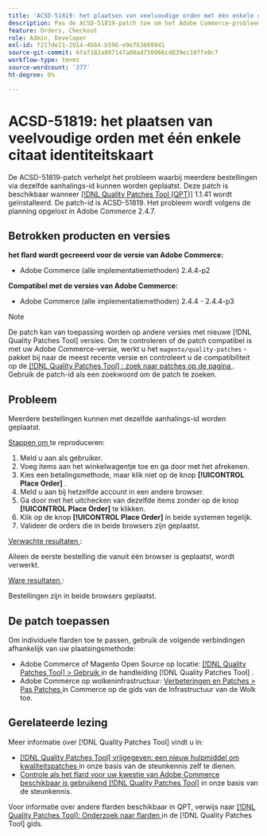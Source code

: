 ```yaml
---
title: 'ACSD-51819: het plaatsen van veelvoudige orden met één enkele citaat identiteitskaart'
description: Pas de ACSD-51819-patch toe om het Adobe Commerce-probleem op te lossen, waarbij meerdere bestellingen via dezelfde aanhalings-id kunnen worden geplaatst.
feature: Orders, Checkout
role: Admin, Developer
exl-id: f217de21-2914-4b84-b596-e9e763669941
source-git-commit: 6fa7182a807147a00ad750966cd839ec18ffe0c7
workflow-type: tm+mt
source-wordcount: '377'
ht-degree: 0%

---
```


# ACSD-51819: het plaatsen van veelvoudige orden met één enkele citaat identiteitskaart

De ACSD-51819-patch verhelpt het probleem waarbij meerdere bestellingen via dezelfde aanhalings-id kunnen worden geplaatst. Deze patch is beschikbaar wanneer [[!DNL Quality Patches Tool (QPT)]](/help/announcements/adobe-commerce-announcements/magento-quality-patches-released-new-tool-to-self-serve-quality-patches.md) 1.1.41 wordt geïnstalleerd. De patch-id is ACSD-51819. Het probleem wordt volgens de planning opgelost in Adobe Commerce 2.4.7.

## Betrokken producten en versies

**het flard wordt gecreeerd voor de versie van Adobe Commerce:**

* Adobe Commerce (alle implementatiemethoden) 2.4.4-p2

**Compatibel met de versies van Adobe Commerce:**

* Adobe Commerce (alle implementatiemethoden) 2.4.4 - 2.4.4-p3

>[!NOTE]
>
>De patch kan van toepassing worden op andere versies met nieuwe [!DNL Quality Patches Tool] versies. Om te controleren of de patch compatibel is met uw Adobe Commerce-versie, werkt u het `magento/quality-patches` -pakket bij naar de meest recente versie en controleert u de compatibiliteit op de [[!DNL Quality Patches Tool] : zoek naar patches op de pagina ](https://experienceleague.adobe.com/tools/commerce-quality-patches/index.html?lang=nl-NL) . Gebruik de patch-id als een zoekwoord om de patch te zoeken.

## Probleem

Meerdere bestellingen kunnen met dezelfde aanhalings-id worden geplaatst.

<u> Stappen om </u> te reproduceren:

1. Meld u aan als gebruiker.
1. Voeg items aan het winkelwagentje toe en ga door met het afrekenen.
1. Kies een betalingsmethode, maar klik niet op de knop **[!UICONTROL Place Order]** .
1. Meld u aan bij hetzelfde account in een andere browser.
1. Ga door met het uitchecken van dezelfde items zonder op de knop **[!UICONTROL Place Order]** te klikken.
1. Klik op de knop **[!UICONTROL Place Order]** in beide systemen tegelijk.
1. Valideer de orders die in beide browsers zijn geplaatst.

<u> Verwachte resultaten </u>:

Alleen de eerste bestelling die vanuit één browser is geplaatst, wordt verwerkt.

<u> Ware resultaten </u>:

Bestellingen zijn in beide browsers geplaatst.

## De patch toepassen

Om individuele flarden toe te passen, gebruik de volgende verbindingen afhankelijk van uw plaatsingsmethode:

* Adobe Commerce of Magento Open Source op locatie: [[!DNL Quality Patches Tool]  > Gebruik ](https://experienceleague.adobe.com/docs/commerce-operations/tools/quality-patches-tool/usage.html?lang=nl-NL) in de handleiding [!DNL Quality Patches Tool] .
* Adobe Commerce op wolkeninfrastructuur: [ Verbeteringen en Patches > Pas Patches ](https://experienceleague.adobe.com/docs/commerce-cloud-service/user-guide/develop/upgrade/apply-patches.html?lang=nl-NL) in Commerce op de gids van de Infrastructuur van de Wolk toe.

## Gerelateerde lezing

Meer informatie over [!DNL Quality Patches Tool] vindt u in:

* [[!DNL Quality Patches Tool]  vrijgegeven: een nieuw hulpmiddel om kwaliteitspatches ](/help/announcements/adobe-commerce-announcements/magento-quality-patches-released-new-tool-to-self-serve-quality-patches.md) in onze basis van de steunkennis zelf te dienen.
* [ Controle als het flard voor uw kwestie van Adobe Commerce beschikbaar is gebruikend  [!DNL Quality Patches Tool]](/help/support-tools/patches-available-in-qpt-tool/check-patch-for-magento-issue-with-magento-quality-patches.md) in onze basis van de steunkennis.

Voor informatie over andere flarden beschikbaar in QPT, verwijs naar [[!DNL Quality Patches Tool]: Onderzoek naar flarden ](https://experienceleague.adobe.com/tools/commerce-quality-patches/index.html?lang=nl-NL) in de [!DNL Quality Patches Tool] gids.
